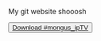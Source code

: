 My git website shooosh


 <button type="button"><a href="https://589664.github.io/ipTV/mongusTV.m3u"> Download #mongus_ipTV </a></button> 
